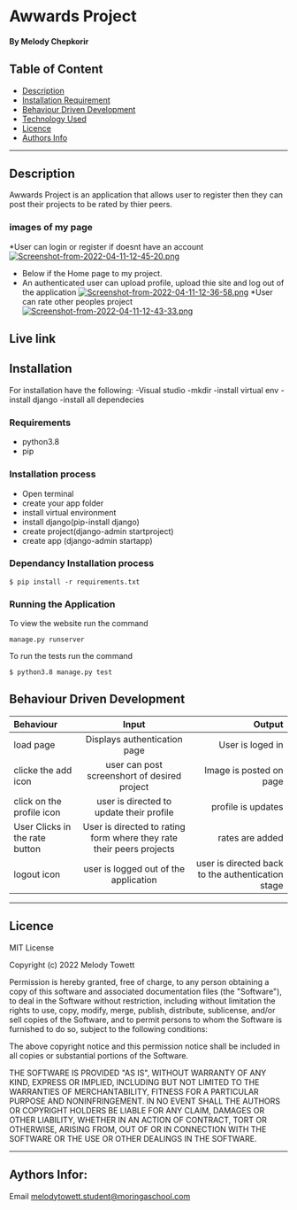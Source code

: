 # Awwards Project
#### By Melody Chepkorir
## Table of Content
+ [Description](#description)
+ [Installation Requirement](#Installation)
+ [Behaviour Driven Development](#Behaviour-Driven-Development)
+ [Technology Used](#technology-used)
+ [Licence](#licence)
+ [Authors Info](#authors-info)

****
## Description
Awwards Project is an application that allows user to register then they can post their projects to be rated by thier peers.
### images of my page
*User can login or register if doesnt have an account
[![Screenshot-from-2022-04-11-12-45-20.png](https://i.postimg.cc/QMk0SQFS/Screenshot-from-2022-04-11-12-45-20.png)](https://postimg.cc/Lq5t8ZBZ)
* Below if the Home page to my project.
* An authenticated user can upload profile, upload thie site and log out of the application
[![Screenshot-from-2022-04-11-12-36-58.png](https://i.postimg.cc/W4jdmgL2/Screenshot-from-2022-04-11-12-36-58.png)](https://postimg.cc/Yvn2M4CV)
*User can rate other peoples project
[![Screenshot-from-2022-04-11-12-43-33.png](https://i.postimg.cc/QdZQPBGz/Screenshot-from-2022-04-11-12-43-33.png)](https://postimg.cc/w7FRRjB5)
## Live link

## Installation
For installation have the following:
-Visual studio
-mkdir
-install virtual env
-install django
-install all dependecies
### Requirements
* python3.8
* pip 
### Installation process
* Open terminal
* create your app folder
* install virtual environment
* install django(pip-install django)
* create project(django-admin startproject)
* create app (django-admin startapp)

### Dependancy Installation process

```
$ pip install -r requirements.txt

```

### Running the Application
To view the website run the command
```
manage.py runserver

```
To run the tests run the command
```
$ python3.8 manage.py test

```
## Behaviour Driven Development
| Behaviour | Input | Output |
| :---------------- | :---------------: | ------------------: |
| load page | Displays authentication page| User is loged in|
| clicke the add icon | user can post screenshort of desired project|Image is posted on page  |
| click on the profile icon  | user is directed to update their profile|profile is updates|
|User Clicks in the rate button|User is directed to rating form where they  rate their peers projects|rates are added|
|logout icon|user is logged out of the application|user is directed back to the authentication stage|

****

## Licence
MIT License

Copyright (c) 2022 Melody Towett

Permission is hereby granted, free of charge, to any person obtaining a copy
of this software and associated documentation files (the "Software"), to deal
in the Software without restriction, including without limitation the rights
to use, copy, modify, merge, publish, distribute, sublicense, and/or sell
copies of the Software, and to permit persons to whom the Software is
furnished to do so, subject to the following conditions:

The above copyright notice and this permission notice shall be included in all
copies or substantial portions of the Software.

THE SOFTWARE IS PROVIDED "AS IS", WITHOUT WARRANTY OF ANY KIND, EXPRESS OR
IMPLIED, INCLUDING BUT NOT LIMITED TO THE WARRANTIES OF MERCHANTABILITY,
FITNESS FOR A PARTICULAR PURPOSE AND NONINFRINGEMENT. IN NO EVENT SHALL THE
AUTHORS OR COPYRIGHT HOLDERS BE LIABLE FOR ANY CLAIM, DAMAGES OR OTHER
LIABILITY, WHETHER IN AN ACTION OF CONTRACT, TORT OR OTHERWISE, ARISING FROM,
OUT OF OR IN CONNECTION WITH THE SOFTWARE OR THE USE OR OTHER DEALINGS IN THE
SOFTWARE.

****

## Aythors Infor:
Email melodytowett.student@moringaschool.com
